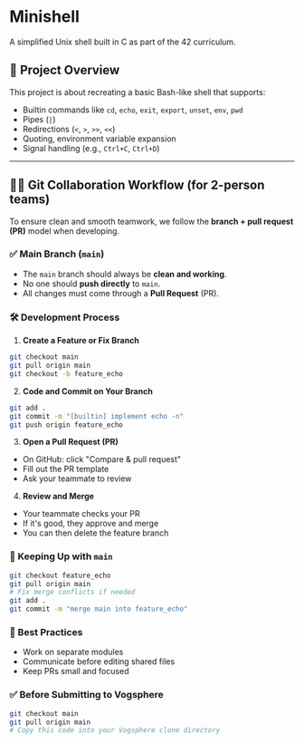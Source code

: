 # Minishell

A simplified Unix shell built in C as part of the 42 curriculum.

## 🚀 Project Overview

This project is about recreating a basic Bash-like shell that supports:
- Builtin commands like `cd`, `echo`, `exit`, `export`, `unset`, `env`, `pwd`
- Pipes (`|`)
- Redirections (`<`, `>`, `>>`, `<<`)
- Quoting, environment variable expansion
- Signal handling (e.g., `Ctrl+C`, `Ctrl+D`)

---

## 🧑‍💻 Git Collaboration Workflow (for 2-person teams)

To ensure clean and smooth teamwork, we follow the **branch + pull request (PR)** model when developing.

### ✅ Main Branch (`main`)
- The `main` branch should always be **clean and working**.
- No one should **push directly** to `main`.
- All changes must come through a **Pull Request** (PR).

### 🛠️ Development Process

1. **Create a Feature or Fix Branch**
```bash
git checkout main
git pull origin main
git checkout -b feature_echo
```

2. **Code and Commit on Your Branch**
```bash
git add .
git commit -m "[builtin] implement echo -n"
git push origin feature_echo
```

3. **Open a Pull Request (PR)**
- On GitHub: click "Compare & pull request"
- Fill out the PR template
- Ask your teammate to review

4. **Review and Merge**
- Your teammate checks your PR
- If it's good, they approve and merge
- You can then delete the feature branch

### 🔄 Keeping Up with `main`
```bash
git checkout feature_echo
git pull origin main
# Fix merge conflicts if needed
git add .
git commit -m "merge main into feature_echo"
```

### 🧯 Best Practices
- Work on separate modules
- Communicate before editing shared files
- Keep PRs small and focused

### ✅ Before Submitting to Vogsphere
```bash
git checkout main
git pull origin main
# Copy this code into your Vogsphere clone directory
```

